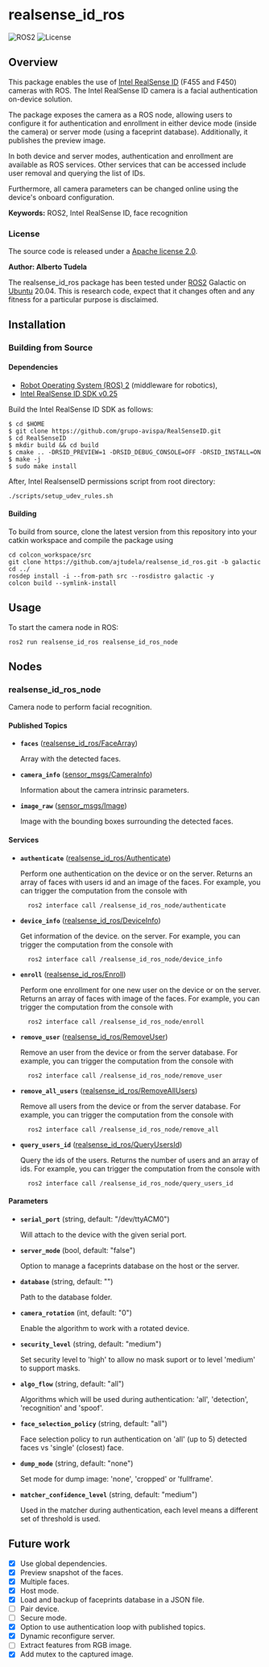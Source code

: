 # realsense_id_ros

![ROS2](https://img.shields.io/badge/ros2-galactic-purple?logo=ros&logoColor=white)
![License](https://img.shields.io/badge/license-Apache%202-blue)

## Overview

This package enables the use of [Intel RealSense ID] (F455 and F450) cameras with ROS. The Intel RealSense ID camera is a facial authentication on-device solution.

The package exposes the camera as a ROS node, allowing users to configure it for authentication and enrollment in either device mode (inside the camera) or server mode (using a faceprint database). Additionally, it publishes the preview image.

In both device and server modes, authentication and enrollment are available as ROS services. Other services that can be accessed include user removal and querying the list of IDs.

Furthermore, all camera parameters can be changed online using the device's onboard configuration.

**Keywords:** ROS2, Intel RealSense ID, face recognition

### License

The source code is released under a [Apache license 2.0](LICENSE).

**Author: Alberto Tudela<br />**

The realsense_id_ros package has been tested under [ROS2] Galactic on [Ubuntu] 20.04. This is research code, expect that it changes often and any fitness for a particular purpose is disclaimed.

## Installation

### Building from Source

#### Dependencies

- [Robot Operating System (ROS) 2](https://docs.ros.org/en/galactic/) (middleware for robotics),
- [Intel RealSense ID SDK v0.25](https://github.com/IntelRealSense/RealSenseID) 

Build the Intel RealSense ID SDK as follows:

```console
$ cd $HOME
$ git clone https://github.com/grupo-avispa/RealSenseID.git
$ cd RealSenseID
$ mkdir build && cd build
$ cmake .. -DRSID_PREVIEW=1 -DRSID_DEBUG_CONSOLE=OFF -DRSID_INSTALL=ON
$ make -j
$ sudo make install
```

After, Intel RealsenseID permissions script from root directory:
```console
./scripts/setup_udev_rules.sh
```

#### Building

To build from source, clone the latest version from this repository into your catkin workspace and compile the package using

	cd colcon_workspace/src
	git clone https://github.com/ajtudela/realsense_id_ros.git -b galactic
	cd ../
	rosdep install -i --from-path src --rosdistro galactic -y
	colcon build --symlink-install

## Usage

To start the camera node in ROS:

	ros2 run realsense_id_ros realsense_id_ros_node

## Nodes

### realsense_id_ros_node

Camera node to perform facial recognition.

#### Published Topics

* **`faces`** ([realsense_id_ros/FaceArray])

	Array with the detected faces.

* **`camera_info`** ([sensor_msgs/CameraInfo])

	Information about the camera intrinsic parameters.

* **`image_raw`** ([sensor_msgs/Image])

	Image with the bounding boxes surrounding the detected faces.

#### Services

* **`authenticate`** ([realsense_id_ros/Authenticate])

	Perform one authentication on the device or on the server. Returns an array of faces with users id and an image of the faces. For example, you can trigger the computation from the console with

		ros2 interface call /realsense_id_ros_node/authenticate

* **`device_info`** ([realsense_id_ros/DeviceInfo])

	Get information of the device. on the server. For example, you can trigger the computation from the console with

		ros2 interface call /realsense_id_ros_node/device_info

* **`enroll`** ([realsense_id_ros/Enroll])

	Perform one enrollment for one new user on the device or on the server. Returns an array of faces with image of the faces. For example, you can trigger the computation from the console with

		ros2 interface call /realsense_id_ros_node/enroll

* **`remove_user`** ([realsense_id_ros/RemoveUser])

	Remove an user from the device or from the server database. For example, you can trigger the computation from the console with

		ros2 interface call /realsense_id_ros_node/remove_user

* **`remove_all_users`** ([realsense_id_ros/RemoveAllUsers])

	Remove all users from the device or from the server database. For example, you can trigger the computation from the console with

		ros2 interface call /realsense_id_ros_node/remove_all

* **`query_users_id`** ([realsense_id_ros/QueryUsersId])

	Query the ids of the users. Returns the number of users and an array of ids. For example, you can trigger the computation from the console with

		ros2 interface call /realsense_id_ros_node/query_users_id

#### Parameters

* **`serial_port`** (string, default: "/dev/ttyACM0")

	Will attach to the device with the given serial port.

* **`server_mode`** (bool, default: "false")

	Option to manage a faceprints database on the host or the server.

* **`database`** (string, default: "")

	Path to the database folder.

* **`camera_rotation`** (int, default: "0")

	Enable the algorithm to work with a rotated device.

* **`security_level`** (string, default: "medium")

	Set security level to 'high' to allow no mask suport or to level 'medium' to support masks.

* **`algo_flow`** (string, default: "all")

	Algorithms which will be used during authentication: 'all', 'detection', 'recognition' and 'spoof'.

* **`face_selection_policy`** (string, default: "all")

	Face selection policy to run authentication on 'all' (up to 5) detected faces vs 'single' (closest) face.

* **`dump_mode`** (string, default: "none")

	Set mode for dump image: 'none', 'cropped' or 'fullframe'.

* **`matcher_confidence_level`** (string, default: "medium")

	Used in the matcher during authentication, each level means a different set of threshold is used.


## Future work
- [x] Use global dependencies.
- [x] Preview snapshot of the faces.
- [x] Multiple faces.
- [x] Host mode.
- [x] Load and backup of faceprints database in a JSON file.
- [ ] Pair device.
- [ ] Secure mode.
- [x] Option to use authentication loop with published topics.
- [x] Dynamic reconfigure server.
- [ ] Extract features from RGB image.
- [x] Add mutex to the captured image.

[Intel RealSense ID]: https://www.intelrealsense.com/facial-authentication/
[Ubuntu]: https://ubuntu.com/
[ROS2]: https://docs.ros.org/en/galactic/
[sensor_msgs/CameraInfo]: http://docs.ros2.org/galactic/api/sensor_msgs/msg/CameraInfo.html
[sensor_msgs/Image]: http://docs.ros2.org/galactic/api/sensor_msgs/msg/Image.html
[realsense_id_ros/FaceArray]: /msg/FaceArray.msg
[realsense_id_ros/Authenticate]: /srv/Authenticate.srv
[realsense_id_ros/DeviceInfo]: /srv/DeviceInfo.srv
[realsense_id_ros/Enroll]: /srv/Enroll.srv
[realsense_id_ros/RemoveUser]: /srv/RemoveUser.srv
[realsense_id_ros/RemoveAllUsers]: /srv/RemoveAllUsers.srv
[realsense_id_ros/QueryUsersId]: /srv/QueryUsersId.srv
[realsense_id_ros/StartAuthenticationLoop]: /srv/StartAuthenticationLoop.srv
[realsense_id_ros/StopAuthenticationLoop]: /srv/StopAuthenticationLoop.srv
